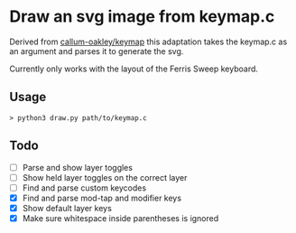 # Draw an svg image from keymap.c
Derived from [callum-oakley/keymap](https://github.com/callum-oakley/keymap) this adaptation takes the keymap.c as an argument and parses it to generate the svg.

Currently only works with the layout of the Ferris Sweep keyboard.

## Usage
`> python3 draw.py path/to/keymap.c`

## Todo
- [ ] Parse and show layer toggles
- [ ] Show held layer toggles on the correct layer
- [ ] Find and parse custom keycodes
- [X] Find and parse mod-tap and modifier keys
- [X] Show default layer keys
- [X] Make sure whitespace inside parentheses is ignored
